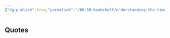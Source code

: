 ```yaml
---
{"dg-publish":true,"permalink":"/60-69-bookshelf/understanding-the-times-jeff-myers-david-a-noebel/","created":"2024-02-26","updated":"2024-02-28T15:34:02-05:00"}
---
```



## Quotes

